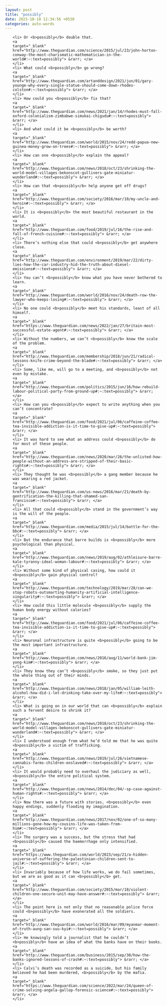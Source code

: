 ```yaml
---
layout: post
title: "possibly"
date: 2023-10-10 12:34:56 +0530
categories: auto-words
---
```

<ol>

    <li> Or <b>possibly</b> double that.
    <a 
    target="_blank" 
    href="http://www.theguardian.com/science/2015/jul/23/john-horton-conway-the-most-charismatic-mathematician-in-the-world#:~:text=possibly"> &rarr; </a>
    </li>
    <li> What could <b>possibly</b> go wrong?
    <a 
    target="_blank" 
    href="http://www.theguardian.com/artanddesign/2021/jun/01/gary-younge-why-every-single-statue-should-come-down-rhodes-colston#:~:text=possibly"> &rarr; </a>
    </li>
    <li> How could you <b>possibly</b> fix that?
    <a 
    target="_blank" 
    href="http://www.theguardian.com/news/2021/jan/14/rhodes-must-fall-oxford-colonialism-zimbabwe-simukai-chigudu#:~:text=possibly"> &rarr; </a>
    </li>
    <li> And what could it be <b>possibly</b> be worth?
    <a 
    target="_blank" 
    href="http://www.theguardian.com/world/2015/nov/24/redd-papua-new-guinea-money-grow-on-trees#:~:text=possibly"> &rarr; </a>
    </li>
    <li> How can one <b>possibly</b> explain the appeal?
    <a 
    target="_blank" 
    href="http://www.theguardian.com/news/2018/oct/23/shrinking-the-world-model-villages-bekonscot-gullivers-gate-miniatur-wunderland#:~:text=possibly"> &rarr; </a>
    </li>
    <li> How can that <b>possibly</b> help anyone get off drugs?
    <a 
    target="_blank" 
    href="http://www.theguardian.com/society/2016/mar/10/my-uncle-and-heroin#:~:text=possibly"> &rarr; </a>
    </li>
    <li> It is <b>possibly</b> the most beautiful restaurant in the world.
    <a 
    target="_blank" 
    href="http://www.theguardian.com/food/2019/jul/16/the-rise-and-fall-of-french-cuisine#:~:text=possibly"> &rarr; </a>
    </li>
    <li> There’s nothing else that could <b>possibly</b> get anywhere close.
    <a 
    target="_blank" 
    href="http://www.theguardian.com/environment/2019/mar/22/dirty-lies-how-the-car-industry-hid-the-truth-about-diesel-emissions#:~:text=possibly"> &rarr; </a>
    </li>
    <li> You can’t <b>possibly</b> know what you have never bothered to learn.
    <a 
    target="_blank" 
    href="http://www.theguardian.com/world/2016/nov/24/death-row-the-lawyer-who-keeps-losing#:~:text=possibly"> &rarr; </a>
    </li>
    <li> No one could <b>possibly</b> meet his standards, least of all himself.
    <a 
    target="_blank" 
    href="https://www.theguardian.com/news/2022/jan/27/britain-most-successful-estate-agent#:~:text=possibly"> &rarr; </a>
    </li>
    <li> Without the numbers, we can’t <b>possibly</b> know the scale of the problem.
    <a 
    target="_blank" 
    href="http://www.theguardian.com/membership/2018/jun/21/radical-lessons-knife-crime-beyond-the-blade#:~:text=possibly"> &rarr; </a>
    </li>
    <li> Some, like me, will go to a meeting, and <b>possibly</b> not even by mistake.
    <a 
    target="_blank" 
    href="http://www.theguardian.com/politics/2015/jun/16/how-rebuild-labour-political-party-from-ground-up#:~:text=possibly"> &rarr; </a>
    </li>
    <li> How can you <b>possibly</b> expect to write anything when you can’t concentrate?
    <a 
    target="_blank" 
    href="http://www.theguardian.com/food/2021/jul/06/caffeine-coffee-tea-invisible-addiction-is-it-time-to-give-up#:~:text=possibly"> &rarr; </a>
    </li>
    <li> It was hard to see what an address could <b>possibly</b> do for most of these people.
    <a 
    target="_blank" 
    href="http://www.theguardian.com/news/2020/mar/26/the-unlisted-how-people-without-an-address-are-stripped-of-their-basic-rights#:~:text=possibly"> &rarr; </a>
    </li>
    <li> They thought he was <b>possibly</b> a gang member because he was wearing a red jacket.
    <a 
    target="_blank" 
    href="http://www.theguardian.com/us-news/2016/mar/21/death-by-gentrification-the-killing-that-shamed-san-francisco#:~:text=possibly"> &rarr; </a>
    </li>
    <li> All that could <b>possibly</b> stand in the government’s way is the will of the people.
    <a 
    target="_blank" 
    href="http://www.theguardian.com/media/2015/jul/14/battle-for-the-bbc#:~:text=possibly"> &rarr; </a>
    </li>
    <li> But the endurance that barre builds is <b>possibly</b> more psychological than physical.
    <a 
    target="_blank" 
    href="http://www.theguardian.com/news/2019/aug/02/athleisure-barre-kale-tyranny-ideal-woman-labour#:~:text=possibly"> &rarr; </a>
    </li>
    <li> Without some kind of physical casing, how could it <b>possibly</b> gain physical control?
    <a 
    target="_blank" 
    href="http://www.theguardian.com/technology/2019/mar/28/can-we-stop-robots-outsmarting-humanity-artificial-intelligence-singularity#:~:text=possibly"> &rarr; </a>
    </li>
    <li> How could this little molecule <b>possibly</b> supply the human body energy without calories?
    <a 
    target="_blank" 
    href="http://www.theguardian.com/food/2021/jul/06/caffeine-coffee-tea-invisible-addiction-is-it-time-to-give-up#:~:text=possibly"> &rarr; </a>
    </li>
    <li> Neuronal infrastructure is quite <b>possibly</b> going to be the most important infrastructure.
    <a 
    target="_blank" 
    href="http://www.theguardian.com/news/2016/aug/11/world-bank-jim-yong-kim#:~:text=possibly"> &rarr; </a>
    </li>
    <li> They know they can’t <b>possibly</b> smoke, so they just put the whole thing out of their minds.
    <a 
    target="_blank" 
    href="http://www.theguardian.com/news/2018/jan/05/william-leith-alcohol-how-did-i-let-drinking-take-over-my-life#:~:text=possibly"> &rarr; </a>
    </li>
    <li> What is going on in our world that can <b>possibly</b> explain such a fervent desire to shrink it?
    <a 
    target="_blank" 
    href="http://www.theguardian.com/news/2018/oct/23/shrinking-the-world-model-villages-bekonscot-gullivers-gate-miniatur-wunderland#:~:text=possibly"> &rarr; </a>
    </li>
    <li> I understood enough from what he’d told me that he was quite <b>possibly</b> a victim of trafficking.
    <a 
    target="_blank" 
    href="http://www.theguardian.com/news/2019/jul/26/vietnamese-cannabis-farms-children-enslaved#:~:text=possibly"> &rarr; </a>
    </li>
    <li> It would probably need to overhaul the judiciary as well, <b>possibly</b> the entire political system.
    <a 
    target="_blank" 
    href="http://www.theguardian.com/news/2014/dec/04/-sp-case-against-human-rights#:~:text=possibly"> &rarr; </a>
    </li>
    <li> Now there was a future with stories, <b>possibly</b> even happy endings, suddenly flooding my imagination.
    <a 
    target="_blank" 
    href="http://www.theguardian.com/news/2017/nov/02/one-of-so-many-millions-gone-how-my-cousins-life-was-taken-from-him#:~:text=possibly"> &rarr; </a>
    </li>
    <li> The surgery was a success, but the stress that had <b>possibly</b> caused the haemorrhage only intensified.
    <a 
    target="_blank" 
    href="https://www.theguardian.com/world/2023/sep/21/a-hidden-universe-of-suffering-the-palestinian-children-sent-to-jail#:~:text=possibly"> &rarr; </a>
    </li>
    <li> Invariably because of how life works, we do fail sometimes, but we are as good as it can <b>possibly</b> get.
    <a 
    target="_blank" 
    href="http://www.theguardian.com/society/2015/mar/18/violent-children-one-secure-unit-may-have-answer#:~:text=possibly"> &rarr; </a>
    </li>
    <li> The point here is not only that no reasonable police force could <b>possibly</b> have exonerated all the soldiers.
    <a 
    target="_blank" 
    href="http://www.theguardian.com/world/2016/mar/09/myanmar-moment-of-truth-aung-san-suu-kyi#:~:text=possibly"> &rarr; </a>
    </li>
    <li> He knowingly told a journalist that he couldn’t <b>possibly</b> have an idea of what the banks have on their books.
    <a 
    target="_blank" 
    href="http://www.theguardian.com/business/2015/sep/30/how-the-banks-ignored-lessons-of-crash#:~:text=possibly"> &rarr; </a>
    </li>
    <li> Calvi’s death was recorded as a suicide, but his family believed he had been murdered, <b>possibly</b> by the mafia.
    <a 
    target="_blank" 
    href="https://www.theguardian.com/science/2022/mar/24/queen-of-crime-solving-angela-gallop-forensic-science#:~:text=possibly"> &rarr; </a>
    </li>